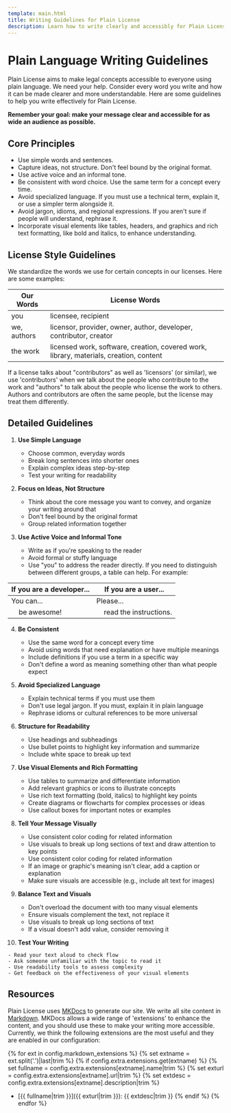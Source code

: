 ```yaml
---
template: main.html
title: Writing Guidelines for Plain License
description: Learn how to write clearly and accessibly for Plain License, including licenses and site content.
---
```

# Plain Language Writing Guidelines

Plain License aims to make legal concepts accessible to everyone using plain language. We need your help. Consider every word you write and how it can be made clearer and more understandable. Here are some guidelines to help you write effectively for Plain License.

**Remember your goal: make your message clear and accessible for as wide an audience as possible.**

## Core Principles

- Use simple words and sentences.
- Capture ideas, not structure. Don't feel bound by the original format.
- Use active voice and an informal tone.
- Be consistent with word choice. Use the same term for a concept every time.
- Avoid specialized language. If you must use a technical term, explain it, or use a simpler term alongside it.
- Avoid jargon, idioms, and regional expressions. If you aren't sure if people will understand, rephrase it.
- Incorporate visual elements like tables, headers, and graphics and rich text formatting, like bold and italics, to enhance understanding.

## License Style Guidelines

We standardize the words we use for certain concepts in our licenses. Here are some examples:

Our Words | License Words
-----------|-------------
you        | licensee, recipient
we, authors | licensor, provider, owner, author, developer, contributor, creator
the work  | licensed work, software, creation, covered work, library, materials, creation, content

If a license talks about "contributors" as well as 'licensors' (or similar), we use 'contributors' when we talk about the people who contribute to the work and "authors" to talk about the people who license the work to others. Authors and contributors are often the same people, but the license may treat them differently.

## Detailed Guidelines

1.  **Use Simple Language**

    - Choose common, everyday words
    - Break long sentences into shorter ones
    - Explain complex ideas step-by-step
    - Test your writing for readability

2.  **Focus on Ideas, Not Structure**

    - Think about the core message you want to convey, and organize your writing around that
    - Don't feel bound by the original format
    - Group related information together

3.  **Use Active Voice and Informal Tone**

    - Write as if you're speaking to the reader
    - Avoid formal or stuffy language
    - Use "you" to address the reader directly. If you need to distinguish between different groups, a table can help. For example:

If you are a developer... | If you are a user...
---------------------------|-------------------
You can...                 | Please...
&nbsp;&nbsp;&nbsp;&nbsp;be awesome!             | &nbsp;&nbsp;&nbsp;&nbsp;read the instructions.

4.  **Be Consistent**

    - Use the same word for a concept every time
    - Avoid using words that need explanation or have multiple meanings
    - Include definitions if you use a term in a specific way
    - Don't define a word as meaning something other than what people expect

5.  **Avoid Specialized Language**

    - Explain technical terms if you must use them
    - Don't use legal jargon. If you must, explain it in plain language
    - Rephrase idioms or cultural references to be more universal

6.  **Structure for Readability**

    - Use headings and subheadings
    - Use bullet points to highlight key information and summarize
    - Include white space to break up text

7.  **Use Visual Elements and Rich Formatting**

    - Use tables to summarize and differentiate information
    - Add relevant graphics or icons to illustrate concepts
    - Use rich text formatting (bold, italics) to highlight key points
    - Create diagrams or flowcharts for complex processes or ideas
    - Use callout boxes for important notes or examples

8.  **Tell Your Message Visually**

    - Use consistent color coding for related information
    - Use visuals to break up long sections of text and draw attention to key points
    - Use consistent color coding for related information
    - If an image or graphic's meaning isn't clear, add a caption or explanation
    - Make sure visuals are accessible (e.g., include alt text for images)

9.  **Balance Text and Visuals**

    - Don't overload the document with too many visual elements
    - Ensure visuals complement the text, not replace it
    - Use visuals to break up long sections of text
    - If a visual doesn't add value, consider removing it

10.  **Test Your Writing**

    - Read your text aloud to check flow
    - Ask someone unfamiliar with the topic to read it
    - Use readability tools to assess complexity
    - Get feedback on the effectiveness of your visual elements

## Resources

Plain License uses [MKDocs][mkdocshome] to generate our site. We write all site content in [Markdown][mdown]. MKDocs allows a wide range of 'extensions' to enhance the content, and you should use these to make your writing more accessible. Currently, we think the following extensions are the most useful and they are enabled in our configuration:

{% for ext in config.markdown_extensions %}
    {% set extname = ext.split('.')|last|trim %}
    {% if config.extra.extensions.get(extname) %}
    {% set fullname = config.extra.extensions[extname].name|trim %}
    {% set exturl = config.extra.extensions[extname].url|trim %}
    {% set extdesc = config.extra.extensions[extname].description|trim %}
- [{{ fullname|trim }}]({{ exturl|trim }}): {{ extdesc|trim }}
{% endif %}
{% endfor %}

[mkdocshome]: https://www.mkdocs.org/ "MKDocs Home"
[mdown]: https://www.markdownguide.org/ "Markdown Guide"
